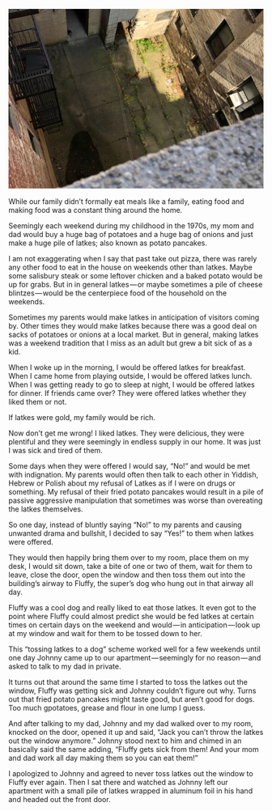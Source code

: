 <!-----
title: Latkes for Fluffy
description: About How My Mom and Dad Would Overfeed me Potato Pancakes on the Weekend and How I Would Toss Them Out the Window for the Super’s Dog to…
date: '2018-10-08T00:20:24.697Z'
slug: fc6ae8ca9ccf
----->

![](../img/1__TFFYU2AJmKwfOExyXgpIGg.jpeg)

While our family didn’t formally eat meals like a family, eating food and making food was a constant thing around the home.

Seemingly each weekend during my childhood in the 1970s, my mom and dad would buy a huge bag of potatoes and a huge bag of onions and just make a huge pile of latkes; also known as potato pancakes.

I am not exaggerating when I say that past take out pizza, there was rarely any other food to eat in the house on weekends other than latkes. Maybe some salisbury steak or some leftover chicken and a baked potato would be up for grabs. But in in general latkes — or maybe sometimes a pile of cheese blintzes — would be the centerpiece food of the household on the weekends.

Sometimes my parents would make latkes in anticipation of visitors coming by. Other times they would make latkes because there was a good deal on sacks of potatoes or onions at a local market. But in general, making latkes was a weekend tradition that I miss as an adult but grew a bit sick of as a kid.

When I woke up in the morning, I would be offered latkes for breakfast. When I came home from playing outside, I would be offered latkes lunch. When I was getting ready to go to sleep at night, I would be offered latkes for dinner. If friends came over? They were offered latkes whether they liked them or not.

If latkes were gold, my family would be rich.

Now don’t get me wrong! I liked latkes. They were delicious, they were plentiful and they were seemingly in endless supply in our home. It was just I was sick and tired of them.

Some days when they were offered I would say, “No!” and would be met with indignation. My parents would often then talk to each other in Yiddish, Hebrew or Polish about my refusal of Latkes as if I were on drugs or something. My refusal of their fried potato pancakes would result in a pile of passive aggressive manipulation that sometimes was worse than overeating the latkes themselves.

So one day, instead of bluntly saying “No!” to my parents and causing unwanted drama and bullshit, I decided to say “Yes!” to them when latkes were offered.

They would then happily bring them over to my room, place them on my desk, I would sit down, take a bite of one or two of them, wait for them to leave, close the door, open the window and then toss them out into the building’s airway to Fluffy, the super’s dog who hung out in that airway all day.

Fluffy was a cool dog and really liked to eat those latkes. It even got to the point where Fluffy could almost predict she would be fed latkes at certain times on certain days on the weekend and would — in anticipation — look up at my window and wait for them to be tossed down to her.

This “tossing latkes to a dog” scheme worked well for a few weekends until one day Johnny came up to our apartment — seemingly for no reason — and asked to talk to my dad in private.

It turns out that around the same time I started to toss the latkes out the window, Fluffy was getting sick and Johnny couldn’t figure out why. Turns out that fried potato pancakes might taste good, but aren’t good for dogs. Too much gpotatoes, grease and flour in one lump I guess.

And after talking to my dad, Johnny and my dad walked over to my room, knocked on the door, opened it up and said, “Jack you can’t throw the latkes out the window anymore.” Johnny stood next to him and chimed in an basically said the same adding, “Fluffy gets sick from them! And your mom and dad work all day making them so you can eat them!”

I apologized to Johnny and agreed to never toss latkes out the window to Fluffy ever again. Then I sat there and watched as Johnny left our apartment with a small pile of latkes wrapped in aluminum foil in his hand and headed out the front door.